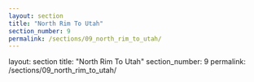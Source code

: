 ```yaml
---
layout: section
title: "North Rim To Utah"
section_number: 9
permalink: /sections/09_north_rim_to_utah/
---
```


layout: section
title: "North Rim To Utah"
section_number: 9
permalink: /sections/09_north_rim_to_utah/
